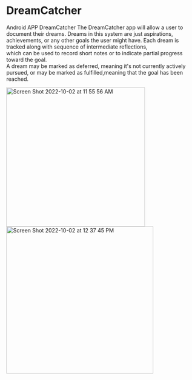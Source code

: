 # DreamCatcher
Android APP DreamCatcher
The DreamCatcher app will allow a user to document their dreams. Dreams in this system are just aspirations,  
achievements, or any other goals the user might have. Each dream is tracked along with sequence of intermediate reflections,     
which can be used to record short notes or to indicate partial progress toward the goal.  
A dream may be marked as deferred, meaning it's not currently actively pursued, or may be marked as fulfilled,meaning that the goal has been reached.
    
<img width="366" alt="Screen Shot 2022-10-02 at 11 55 56 AM" src="https://user-images.githubusercontent.com/57036320/193465487-a738632b-1695-4357-b1f0-8bdbf3a28b3d.png">
<img width="388" alt="Screen Shot 2022-10-02 at 12 37 45 PM" src="https://user-images.githubusercontent.com/57036320/193465581-4dbd047f-877d-463b-948c-1d0acf52827f.png">
